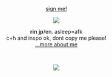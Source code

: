 <p align="center">
    <a href="https://www.yourworldoftext.com/~rinne/3">sign me!</a>
</p>



<p align="center">
<img src="https://files.catbox.moe/m5c5q1.PNG">
</p>



<p align="center">
    <b>rin</b> <b>jp</b>/en. asleep=afk
<br>c+h and inspo ok, dont copy me please!
    <br> <a href="https://github.com/megatensei/xtra">...more about me</a>  
</p>    

  ⠀⠀⠀ ⠀⠀ ⠀  ⠀⠀⠀ ⠀⠀ ⠀ ⠀⠀⠀      <p align="center">
  ![](https://komarev.com/ghpvc/?username=megatensei&color=95B0F5&style=flat&label=contracts) 
</p>  ⠀
